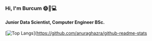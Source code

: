 ### Hi, I'm Burcum 🌞🌸💻
#### Junior Data Scientist, Computer Engineer BSc.
[![Top Langs](https://github-readme-stats.vercel.app/api/top-langs/?username=burcumgurol&layout=compact&theme=dracula)](https://github.com/anuraghazra/github-readme-stats

